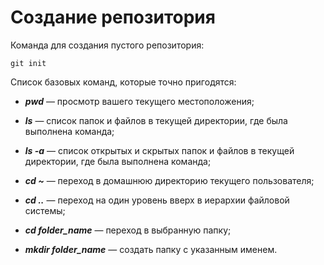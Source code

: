 # Создание репозитория

Команда для создания пустого репозитория:
```
git init
```
Список базовых команд, которые точно пригодятся:
- ***pwd*** — просмотр вашего текущего местоположения;

- ***ls*** — список папок и файлов в текущей директории, где была выполнена команда;

- ***ls -a*** — список открытых и скрытых папок и файлов в текущей директории, где была выполнена команда;

- ***cd ~*** — переход в домашнюю директорию текущего пользователя;

- ***cd ..*** — переход на один уровень вверх в иерархии файловой системы;

- ***cd folder_name*** — переход в выбранную папку;

- ***mkdir folder_name*** — создать папку с указанным именем.